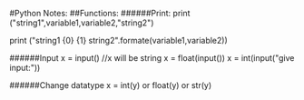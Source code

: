 #Python Notes:
##Functions:
######Print:
print ("string1",variable1,variable2,"string2")

print ("string1 {0} {1} string2".formate(variable1,variable2))

######Input
x = input()        //x will be string
x = float(input())
x = int(input("give input:"))

######Change datatype
x = int(y) or float(y) or str(y)
